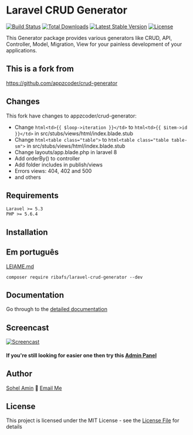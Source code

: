 # Laravel CRUD Generator

[![Build Status](https://travis-ci.org/appzcoder/crud-generator.svg)](https://travis-ci.org/appzcoder/crud-generator.svg)
[![Total Downloads](https://poser.pugx.org/appzcoder/crud-generator/d/total.svg)](https://packagist.org/packages/appzcoder/crud-generator)
[![Latest Stable Version](https://poser.pugx.org/appzcoder/crud-generator/v/stable.svg)](https://packagist.org/packages/appzcoder/crud-generator)
[![License](https://poser.pugx.org/appzcoder/crud-generator/license.svg)](https://packagist.org/packages/appzcoder/crud-generator)

This Generator package provides various generators like CRUD, API, Controller, Model, Migration, View for your painless development of your applications.

## This is a fork from
https://github.com/appzcoder/crud-generator

## Changes

This fork have changes to appzcoder/crud-generator:
- Change ```html<td>{{ $loop->iteration }}</td>``` to ```html<td>{{ $item->id }}</td>``` in src/stubs/views/html/index.blade.stub
- Change ```html<table class="table">``` to ```html<table class="table table-sm">``` in src/stubs/views/html/index.blade.stub
- Change layouts/app.blade.php in laravel 8
- Add orderBy() to controller
- Add folder includes in publish/views
- Errors views: 404, 402 and 500
- and others

## Requirements
    Laravel >= 5.3
    PHP >= 5.6.4

## Installation

## Em português
[LEIAME.md](LEIAME.md)
```
composer require ribafs/laravel-crud-generator --dev
```

## Documentation
Go through to the [detailed documentation](doc#readme)

## Screencast

[![Screencast](http://img.youtube.com/vi/831-PFBsYfw/0.jpg)](https://www.youtube.com/watch?v=K2G3kMQtY5Y)

#### If you're still looking for easier one then try this [Admin Panel](https://github.com/appzcoder/laravel-admin)

## Author

[Sohel Amin](http://sohelamin.com) :email: [Email Me](mailto:sohelamincse@gmail.com)

## License

This project is licensed under the MIT License - see the [License File](LICENSE) for details
